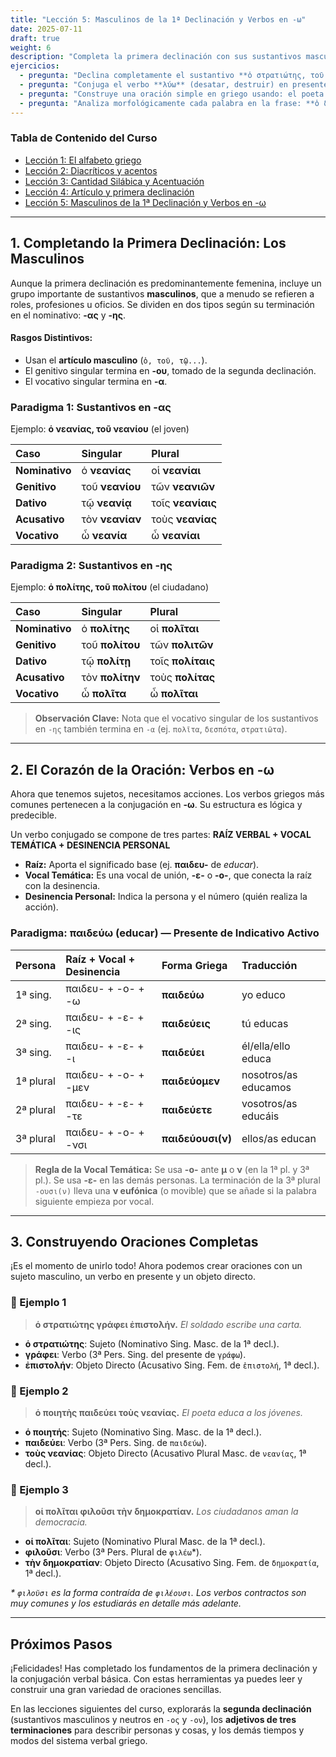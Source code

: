 ```yaml
---
title: "Lección 5: Masculinos de la 1ª Declinación y Verbos en -ω"
date: 2025-07-11
draft: true
weight: 6
description: "Completa la primera declinación con sus sustantivos masculinos (νεανίας, πολίτης) y aprende a conjugar verbos en -ω en presente de indicativo. Esta lección te permitirá construir oraciones completas con sujeto, verbo y objeto directo."
ejercicios:
  - pregunta: "Declina completamente el sustantivo **ὁ στρατιώτης, τοῦ στρατιώτου** (el soldado) junto con su artículo."
  - pregunta: "Conjuga el verbo **λύω** (desatar, destruir) en presente de indicativo activo y traduce cada forma."
  - pregunta: "Construye una oración simple en griego usando: el poeta (ποιητής), escribe (γράφει), y la sabiduría (σοφίαν)."
  - pregunta: "Analiza morfológicamente cada palabra en la frase: **ὁ δεσπότης παιδεύει τοὺς πολίτας.**"
---
```

### Tabla de Contenido del Curso

- [Lección 1: El alfabeto griego](../leccion-1/)
- [Lección 2: Diacríticos y acentos](../leccion-2/)
- [Lección 3: Cantidad Silábica y Acentuación](../leccion-3/)
- [Lección 4: Artículo y primera declinación](../leccion-4/)
- [Lección 5: Masculinos de la 1ª Declinación y Verbos en -ω](../leccion-5/)

---

## 1. Completando la Primera Declinación: Los Masculinos

Aunque la primera declinación es predominantemente femenina, incluye un grupo importante de sustantivos **masculinos**, que a menudo se refieren a roles, profesiones u oficios. Se dividen en dos tipos según su terminación en el nominativo: **-ας** y **-ης**.

#### Rasgos Distintivos:
* Usan el **artículo masculino** (`ὁ, τοῦ, τῷ...`).
* El genitivo singular termina en **-ου**, tomado de la segunda declinación.
* El vocativo singular termina en **-α**.

### Paradigma 1: Sustantivos en -ας
Ejemplo: **ὁ νεανίας, τοῦ νεανίου** (el joven)

| Caso | Singular | Plural |
| :--- | :--- | :--- |
| **Nominativo** | ὁ **νεανίας** | οἱ **νεανίαι** |
| **Genitivo** | τοῦ **νεανίου** | τῶν **νεανιῶν** |
| **Dativo** | τῷ **νεανίᾳ** | τοῖς **νεανίαις**|
| **Acusativo** | τὸν **νεανίαν**| τοὺς **νεανίας**|
| **Vocativo** | ὦ **νεανία** | ὦ **νεανίαι** |

### Paradigma 2: Sustantivos en -ης
Ejemplo: **ὁ πολίτης, τοῦ πολίτου** (el ciudadano)

| Caso | Singular | Plural |
| :--- | :--- | :--- |
| **Nominativo** | ὁ **πολίτης** | οἱ **πολῖται** |
| **Genitivo** | τοῦ **πολίτου** | τῶν **πολιτῶν** |
| **Dativo** | τῷ **πολίτῃ** | τοῖς **πολίταις**|
| **Acusativo** | τὸν **πολίτην**| τοὺς **πολίτας**|
| **Vocativo** | ὦ **πολῖτα** | ὦ **πολῖται** |

> **Observación Clave:** Nota que el vocativo singular de los sustantivos en `-ης` también termina en `-α` (ej. `πολῖτα`, `δεσπότα`, `στρατιῶτα`).

---

## 2. El Corazón de la Oración: Verbos en -ω

Ahora que tenemos sujetos, necesitamos acciones. Los verbos griegos más comunes pertenecen a la conjugación en **-ω**. Su estructura es lógica y predecible.

Un verbo conjugado se compone de tres partes:
**RAÍZ VERBAL + VOCAL TEMÁTICA + DESINENCIA PERSONAL**

* **Raíz:** Aporta el significado base (ej. **παιδευ-** de *educar*).
* **Vocal Temática:** Es una vocal de unión, **-ε-** o **-ο-**, que conecta la raíz con la desinencia.
* **Desinencia Personal:** Indica la persona y el número (quién realiza la acción).

### Paradigma: παιδεύω (educar) — Presente de Indicativo Activo

| Persona | Raíz + Vocal + Desinencia | Forma Griega | Traducción |
| :--- | :--- | :--- | :--- |
| 1ª sing. | παιδευ- + -ο- + -ω | **παιδεύω** | yo educo |
| 2ª sing. | παιδευ- + -ε- + -ις | **παιδεύεις** | tú educas |
| 3ª sing. | παιδευ- + -ε- + -ι | **παιδεύει** | él/ella/ello educa |
| 1ª plural| παιδευ- + -ο- + -μεν | **παιδεύομεν** | nosotros/as educamos |
| 2ª plural| παιδευ- + -ε- + -τε | **παιδεύετε** | vosotros/as educáis |
| 3ª plural| παιδευ- + -ο- + -νσι| **παιδεύουσι(ν)** | ellos/as educan |

> **Regla de la Vocal Temática:** Se usa **-ο-** ante **μ** o **ν** (en la 1ª pl. y 3ª pl.). Se usa **-ε-** en las demás personas. La terminación de la 3ª plural `-ουσι(ν)` lleva una **ν eufónica** (o movible) que se añade si la palabra siguiente empieza por vocal.

---

## 3. Construyendo Oraciones Completas

¡Es el momento de unirlo todo! Ahora podemos crear oraciones con un sujeto masculino, un verbo en presente y un objeto directo.

### 📍 Ejemplo 1
> **ὁ στρατιώτης γράφει ἐπιστολήν.**
> *El soldado escribe una carta.*

* **ὁ στρατιώτης**: Sujeto (Nominativo Sing. Masc. de la 1ª decl.).
* **γράφει**: Verbo (3ª Pers. Sing. del presente de `γράφω`).
* **ἐπιστολήν**: Objeto Directo (Acusativo Sing. Fem. de `ἐπιστολή`, 1ª decl.).

### 📍 Ejemplo 2
> **ὁ ποιητὴς παιδεύει τοὺς νεανίας.**
> *El poeta educa a los jóvenes.*

* **ὁ ποιητής**: Sujeto (Nominativo Sing. Masc. de la 1ª decl.).
* **παιδεύει**: Verbo (3ª Pers. Sing. de `παιδεύω`).
* **τοὺς νεανίας**: Objeto Directo (Acusativo Plural Masc. de `νεανίας`, 1ª decl.).

### 📍 Ejemplo 3
> **οἱ πολῖται φιλοῦσι τὴν δημοκρατίαν.**
> *Los ciudadanos aman la democracia.*

* **οἱ πολῖται**: Sujeto (Nominativo Plural Masc. de la 1ª decl.).
* **φιλοῦσι**: Verbo (3ª Pers. Plural de `φιλέω`*).
* **τὴν δημοκρατίαν**: Objeto Directo (Acusativo Sing. Fem. de `δημoκρατία`, 1ª decl.).

*\* `φιλοῦσι` es la forma contraída de `φιλέουσι`. Los verbos contractos son muy comunes y los estudiarás en detalle más adelante.*

---

## Próximos Pasos

¡Felicidades! Has completado los fundamentos de la primera declinación y la conjugación verbal básica. Con estas herramientas ya puedes leer y construir una gran variedad de oraciones sencillas.

En las lecciones siguientes del curso, explorarás la **segunda declinación** (sustantivos masculinos y neutros en `-ος` y `-ον`), los **adjetivos de tres terminaciones** para describir personas y cosas, y los demás tiempos y modos del sistema verbal griego.